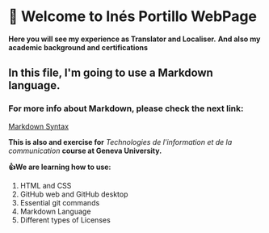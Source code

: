 # :wave: Welcome to Inés Portillo WebPage

**Here you will see my experience as Translator and Localiser.**
**And also my academic background and certifications**

## In this file, I'm going to use a Markdown language.

### For more info about Markdown, please check the next link:
[Markdown Syntax](https://www.markdownguide.org/cheat-sheet)

**This is also and exercise for** *Technologies de l'information et de la communication* **course at Geneva University.**

**:+1:We are learning how to use:**
1. HTML and CSS
2. GitHub web and GitHub desktop
3. Essential git commands
4. Markdown Language
5. Different types of Licenses


[^1]: This is just an exercise, the repository is not yet finished.